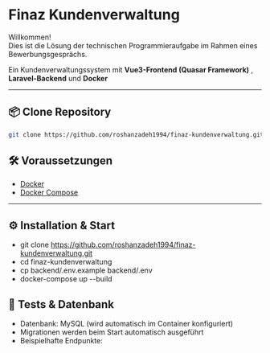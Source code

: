 # Finaz Kundenverwaltung

Willkommen!  
Dies ist die Lösung der technischen Programmieraufgabe im Rahmen eines Bewerbungsgesprächs.

Ein Kundenverwaltungssystem mit **Vue3-Frontend (Quasar Framework)** , **Laravel-Backend** und **Docker**

---

## 📦 Clone Repository

```bash
git clone https://github.com/roshanzadeh1994/finaz-kundenverwaltung.git
```

## 🛠️ Voraussetzungen

- [Docker](https://www.docker.com/)
- [Docker Compose](https://docs.docker.com/compose/)

---

## ⚙️ Installation & Start


- git clone https://github.com/roshanzadeh1994/finaz-kundenverwaltung.git
- cd finaz-kundenverwaltung
- cp backend/.env.example backend/.env
- docker-compose up --build

## 🧪 Tests & Datenbank

- Datenbank: MySQL (wird automatisch im Container konfiguriert)
- Migrationen werden beim Start automatisch ausgeführt
- Beispielhafte Endpunkte:



